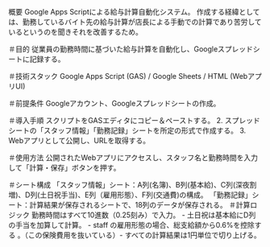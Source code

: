 概要
Google Apps Scriptによる給与計算自動化システム。
作成する経緯としては、勤務しているバイト先の給与計算が店長による手動での計算であり苦労しているというのを聞きそれを改善するため。

＃目的
従業員の勤務時間に基づいた給与計算を自動化し、Googleスプレッドシートに記録する。

＃技術スタック
Google Apps Script (GAS) / Google Sheets / HTML (WebアプリUI)

＃前提条件
Googleアカウント、Googleスプレッドシートの作成。

＃導入手順
スクリプトをGASエディタにコピー＆ペーストする。 2. スプレッドシートの「スタッフ情報」「勤務記録」シートを所定の形式で作成する。 3. Webアプリとして公開し、URLを取得する。

＃使用方法
公開されたWebアプリにアクセスし、スタッフ名と勤務時間を入力して「計算・保存」ボタンを押す。

＃シート構成
「スタッフ情報」シート：A列(名簿)、B列(基本給)、C列(深夜割増)、D列(土日祝手当)、E列（雇用形態）、F列(交通費)の構成。 「勤務記録」シート：計算結果が保存されるシートで、18列のデータが保存される。
＃計算ロジック
勤務時間はすべて10進数（0.25刻み）で入力。 - 土日祝は基本給にD列の手当を加算して計算。 - staff の雇用形態の場合、総支給額から0.6%を控除する 。（この保険費用を抜いている）- すべての計算結果は1円単位で切り上げる。
